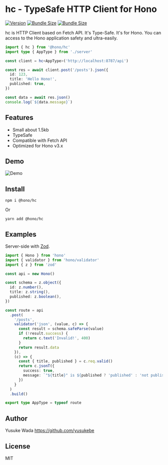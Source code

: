 # hc - TypeSafe HTTP Client for Hono

[![Version](https://img.shields.io/npm/v/@hono/hc.svg)](https://npmjs.com/package/@hono/hc)
[![Bundle Size](https://img.shields.io/bundlephobia/min/@hono/hc)](https://bundlephobia.com/result?p=@hono/hc)
[![Bundle Size](https://img.shields.io/bundlephobia/minzip/@hono/hc)](https://bundlephobia.com/result?p=@hono/hc)

hc is HTTP Client based on Fetch API.
It's Type-Safe. It's for Hono.
You can access to the Hono application safety and ultra-easily.

```ts
import { hc } from '@hono/hc'
import type { AppType } from './server'

const client = hc<AppType>('http://localhost:8787/api')

const res = await client.post('/posts').json({
  id: 123,
  title: 'Hello Hono!',
  published: true,
})

const data = await res.json()
console.log(`${data.message}`)
```

## Features

- Small about 1.5kb
- TypeSafe
- Compatible with Fetch API
- Optimized for Hono v3.x

## Demo

![Demo](https://user-images.githubusercontent.com/10682/210117450-7ec4652f-ef7d-41a8-887c-427e33ab1963.gif)

## Install

```
npm i @hono/hc
```

Or

```
yarn add @hono/hc
```

## Examples

Server-side with [Zod](https://zod.dev).

```ts
import { Hono } from 'hono'
import { validator } from 'hono/validator'
import { z } from 'zod'

const api = new Hono()

const schema = z.object({
  id: z.number(),
  title: z.string(),
  published: z.boolean(),
})

const route = api
  .post(
    '/posts',
    validator('json', (value, c) => {
      const result = schema.safeParse(value)
      if (!result.success) {
        return c.text('Invalid!', 400)
      }
      return result.data
    }),
    (c) => {
      const { title, published } = c.req.valid()
      return c.jsonT({
        success: true,
        message: `"${title}" is ${published ? 'published' : 'not published'}`,
      })
    }
  )
  .build()

export type AppType = typeof route
```

## Author

Yusuke Wada <https://github.com/yusukebe>

## License

MIT
